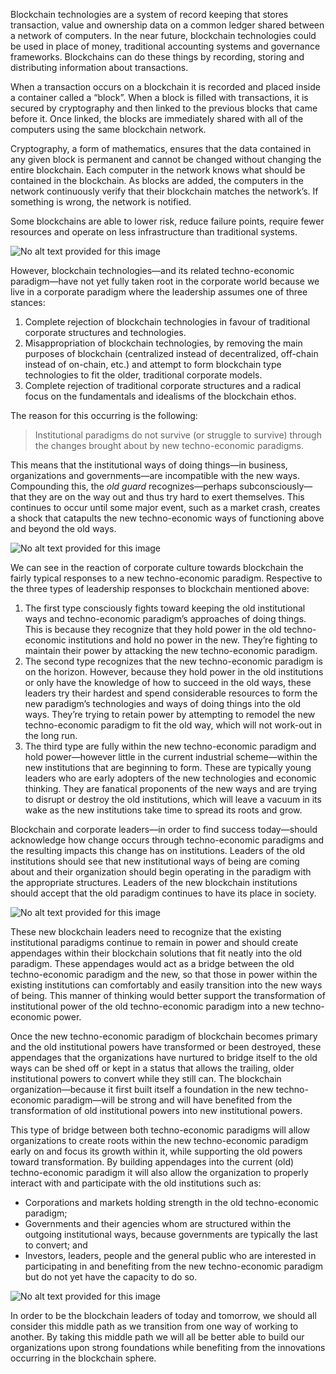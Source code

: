 Blockchain technologies are a system of record keeping that stores transaction, value and ownership data on a common ledger shared between a network of computers. In the near future, blockchain technologies could be used in place of money, traditional accounting systems and governance frameworks. Blockchains can do these things by recording, storing and distributing information about transactions.

When a transaction occurs on a blockchain it is recorded and placed inside a container called a “block”. When a block is filled with transactions, it is secured by cryptography and then linked to the previous blocks that came before it. Once linked, the blocks are immediately shared with all of the computers using the same blockchain network.

Cryptography, a form of mathematics, ensures that the data contained in any given block is permanent and cannot be changed without changing the entire blockchain. Each computer in the network knows what should be contained in the blockchain. As blocks are added, the computers in the network continuously verify that their blockchain matches the network’s. If something is wrong, the network is notified.

Some blockchains are able to lower risk, reduce failure points, require fewer resources and operate on less infrastructure than traditional systems.

![No alt text provided for this image](https://media.licdn.com/dms/image/C5612AQF3WPpgUTR4DA/article-inline_image-shrink_1500_2232/0/1614182086327?e=1702512000&v=beta&t=-zAdkcpP-mJiJRPFNe3BrExHh7N0A6nppmzWVzry0sw)

However, blockchain technologies—and its related techno-economic paradigm—have not yet fully taken root in the corporate world because we live in a corporate paradigm where the leadership assumes one of three stances:

1.  Complete rejection of blockchain technologies in favour of traditional corporate structures and technologies.
2.  Misappropriation of blockchain technologies, by removing the main purposes of blockchain (centralized instead of decentralized, off-chain instead of on-chain, etc.) and attempt to form blockchain type technologies to fit the older, traditional corporate models.
3.  Complete rejection of traditional corporate structures and a radical focus on the fundamentals and idealisms of the blockchain ethos.

The reason for this occurring is the following:

> Institutional paradigms do not survive (or struggle to survive) through the changes brought about by new techno-economic paradigms.

This means that the institutional ways of doing things—in business, organizations and governments—are incompatible with the new ways. Compounding this, the _old guard_ recognizes—perhaps subconsciously—that they are on the way out and thus try hard to exert themselves. This continues to occur until some major event, such as a market crash, creates a shock that catapults the new techno-economic ways of functioning above and beyond the old ways.

![No alt text provided for this image](https://media.licdn.com/dms/image/C5612AQFZfYQBILxs6A/article-inline_image-shrink_1500_2232/0/1614182156254?e=1702512000&v=beta&t=gKZznlOObJNKh_AlqldhiE-jlCBujnhiZ0684utNq2I)

We can see in the reaction of corporate culture towards blockchain the fairly typical responses to a new techno-economic paradigm. Respective to the three types of leadership responses to blockchain mentioned above:

1.  The first type consciously fights toward keeping the old institutional ways and techno-economic paradigm’s approaches of doing things. This is because they recognize that they hold power in the old techno-economic institutions and hold no power in the new. They’re fighting to maintain their power by attacking the new techno-economic paradigm.
2.  The second type recognizes that the new techno-economic paradigm is on the horizon. However, because they hold power in the old institutions or only have the knowledge of how to succeed in the old ways, these leaders try their hardest and spend considerable resources to form the new paradigm’s technologies and ways of doing things into the old ways. They’re trying to retain power by attempting to remodel the new techno-economic paradigm to fit the old way, which will not work-out in the long run.
3.  The third type are fully within the new techno-economic paradigm and hold power—however little in the current industrial scheme—within the new institutions that are beginning to form. These are typically young leaders who are early adopters of the new technologies and economic thinking. They are fanatical proponents of the new ways and are trying to disrupt or destroy the old institutions, which will leave a vacuum in its wake as the new institutions take time to spread its roots and grow.

Blockchain and corporate leaders—in order to find success today—should acknowledge how change occurs through techno-economic paradigms and the resulting impacts this change has on institutions. Leaders of the old institutions should see that new institutional ways of being are coming about and their organization should begin operating in the paradigm with the appropriate structures. Leaders of the new blockchain institutions should accept that the old paradigm continues to have its place in society.

![No alt text provided for this image](https://media.licdn.com/dms/image/C5612AQHuNNZw9zqr0Q/article-inline_image-shrink_1500_2232/0/1614182181780?e=1702512000&v=beta&t=SVXyEoHtz-BhKQHnnXygD6ujeBtwltbTQsvxIc4H_hI)

These new blockchain leaders need to recognize that the existing institutional paradigms continue to remain in power and should create appendages within their blockchain solutions that fit neatly into the old paradigm. These appendages would act as a bridge between the old techno-economic paradigm and the new, so that those in power within the existing institutions can comfortably and easily transition into the new ways of being. This manner of thinking would better support the transformation of institutional power of the old techno-economic paradigm into a new techno-economic power.

Once the new techno-economic paradigm of blockchain becomes primary and the old institutional powers have transformed or been destroyed, these appendages that the organizations have nurtured to bridge itself to the old ways can be shed off or kept in a status that allows the trailing, older institutional powers to convert while they still can. The blockchain organization—because it first built itself a foundation in the new techno-economic paradigm—will be strong and will have benefited from the transformation of old institutional powers into new institutional powers.

This type of bridge between both techno-economic paradigms will allow organizations to create roots within the new techno-economic paradigm early on and focus its growth within it, while supporting the old powers toward transformation. By building appendages into the current (old) techno-economic paradigm it will also allow the organization to properly interact with and participate with the old institutions such as:

-   Corporations and markets holding strength in the old techno-economic paradigm;
-   Governments and their agencies whom are structured within the outgoing institutional ways, because governments are typically the last to convert; and
-   Investors, leaders, people and the general public who are interested in participating in and benefiting from the new techno-economic paradigm but do not yet have the capacity to do so.

![No alt text provided for this image](https://media.licdn.com/dms/image/C5612AQHza1f3RYzQZw/article-inline_image-shrink_1500_2232/0/1614182207929?e=1702512000&v=beta&t=2x6PHlENDAtanFKQp2XnEo2cr2uia2QDXn4fTXD-hes)

In order to be the blockchain leaders of today and tomorrow, we should all consider this middle path as we transition from one way of working to another. By taking this middle path we will all be better able to build our organizations upon strong foundations while benefiting from the innovations occurring in the blockchain sphere.